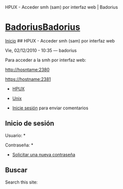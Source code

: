 





HPUX - Acceder smh (sam) por interfaz web | Badorius


















# [BadoriusBadorius](/ "Badorius")

 
 

[Inicio](/) ## HPUX - Acceder smh (sam) por interfaz web

 

Vie, 02/12/2010 - 10:35 — badorius

Para acceder a la smh por interfaz web:


[http://hosntame:2380](http://hosntame:2380 "http://hosntame:2380")  

[https://hostname:2381](https://hostname:2381 "https://hostname:2381")





* [HPUX](/?q=taxonomy/term/6)
* [Unix](/?q=taxonomy/term/1)


* [Inicie sesión](/?q=user/login&destination=comment%2Freply%2F15%23comment-form) para enviar comentarios





 


## Inicio de sesión




Usuario: *



Contraseña: *



* [Solicitar una nueva contraseña](/?q=user/password "Solicita una contraseña nueva por correo electrónico.")






## Buscar





Search this site: 










 




